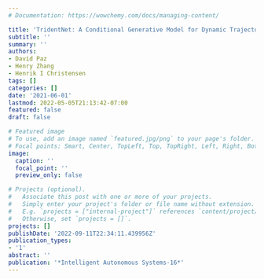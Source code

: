 ```yaml
---
# Documentation: https://wowchemy.com/docs/managing-content/

title: 'TridentNet: A Conditional Generative Model for Dynamic Trajectory Generation'
subtitle: ''
summary: ''
authors:
- David Paz
- Henry Zhang
- Henrik I Christensen
tags: []
categories: []
date: '2021-06-01'
lastmod: 2022-05-05T21:13:42-07:00
featured: false
draft: false

# Featured image
# To use, add an image named `featured.jpg/png` to your page's folder.
# Focal points: Smart, Center, TopLeft, Top, TopRight, Left, Right, BottomLeft, Bottom, BottomRight.
image:
  caption: ''
  focal_point: ''
  preview_only: false

# Projects (optional).
#   Associate this post with one or more of your projects.
#   Simply enter your project's folder or file name without extension.
#   E.g. `projects = ["internal-project"]` references `content/project/deep-learning/index.md`.
#   Otherwise, set `projects = []`.
projects: []
publishDate: '2022-09-11T22:34:11.439956Z'
publication_types:
- '1'
abstract: ''
publication: '*Intelligent Autonomous Systems-16*'
---
```

